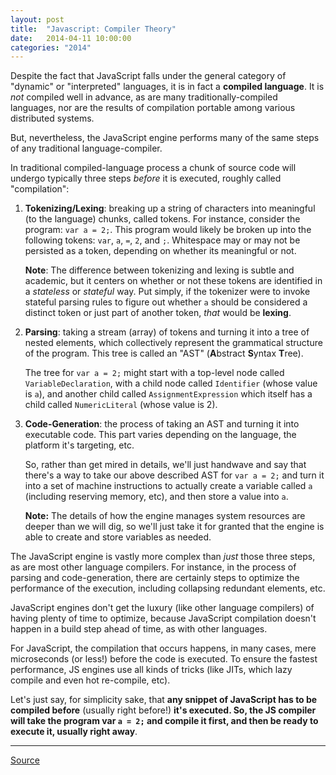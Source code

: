 ```yaml
---
layout: post
title:  "Javascript: Compiler Theory"
date:   2014-04-11 10:00:00
categories: "2014"
---
```


Despite the fact that JavaScript falls under the general category of "dynamic" or "interpreted" languages, it is in fact a **compiled language**. It is *not* compiled well in advance, as are many traditionally-compiled languages, nor are the results of compilation portable among various distributed systems.

But, nevertheless, the JavaScript engine performs many of the same steps of any traditional language-compiler.

In traditional compiled-language process a chunk of source code will undergo typically three steps *before* it is executed, roughly called "compilation":

1. **Tokenizing/Lexing**: breaking up a string of characters into meaningful (to the language) chunks, called tokens. For instance, consider the program: `var a = 2;`. This program would likely be broken up into the following tokens: `var`, `a`, `=`, `2`, and `;`. Whitespace may or may not be persisted as a token, depending on whether its meaningful or not.

	**Note**: The difference between tokenizing and lexing is subtle and academic, but it centers on whether or not these tokens are identified in a *stateless* or *stateful* way. Put simply, if the tokenizer were to invoke stateful parsing rules to figure out whether `a` should be considered a distinct token or just part of another token, *that* would be **lexing**.

1. **Parsing**: taking a stream (array) of tokens and turning it into a tree of nested elements, which collectively represent the grammatical structure of the program. This tree is called an "AST" (**A**bstract **S**yntax **T**ree).

	The tree for `var a = 2;` might start with a top-level node called `VariableDeclaration`, with a child node called `Identifier` (whose value is `a`), and another child called `AssignmentExpression` which itself has a child called `NumericLiteral` (whose value is 2).

1. **Code-Generation**: the process of taking an AST and turning it into executable code. This part varies depending on the language, the platform it's targeting, etc.

	So, rather than get mired in details, we'll just handwave and say that there's a way to take our above described AST for `var a = 2;` and turn it into a set of machine instructions to actually create a variable called `a` (including reserving memory, etc), and then store a value into `a`.

	**Note:** The details of how the engine manages system resources are deeper than we will dig, so we'll just take it for granted that the engine is able to create and store variables as needed.

The JavaScript engine is vastly more complex than *just* those three steps, as are most other language compilers. For instance, in the process of parsing and code-generation, there are certainly steps to optimize the performance of the execution, including collapsing redundant elements, etc.

JavaScript engines don't get the luxury (like other language compilers) of having plenty of time to optimize, because JavaScript compilation doesn't happen in a build step ahead of time, as with other languages.

For JavaScript, the compilation that occurs happens, in many cases, mere microseconds (or less!) before the code is executed. To ensure the fastest performance, JS engines use all kinds of tricks (like JITs, which lazy compile and even hot re-compile, etc).

Let's just say, for simplicity sake, that **any snippet of JavaScript has to be compiled before** (usually right before!) **it's executed. So, the JS compiler will take the program var `a = 2;` and compile it first, and then be ready to execute it, usually right away**.

---

[Source](https://github.com/getify/You-Dont-Know-JS/blob/master/scope%20&%20closures/ch1.md)